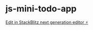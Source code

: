 # js-mini-todo-app

[Edit in StackBlitz next generation editor ⚡️](https://stackblitz.com/~/github.com/trihoangdev/js-mini-todo-app)